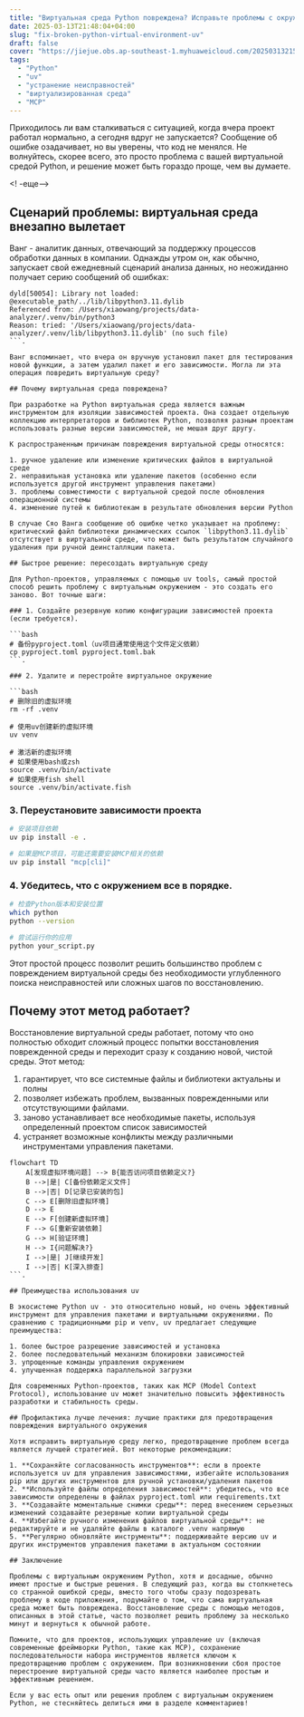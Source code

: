 ```yaml
---
title: "Виртуальная среда Python повреждена? Исправьте проблемы с окружением проекта uv одним щелчком мыши"
date: 2025-03-13T21:48:04+04:00
slug: "fix-broken-python-virtual-environment-uv"
draft: false
cover: "https://jiejue.obs.ap-southeast-1.myhuaweicloud.com/20250313215012469.webp"
tags:
  - "Python"
  - "uv"
  - "устранение неисправностей"
  - "виртуализированная среда"
  - "MCP"
---
```


Приходилось ли вам сталкиваться с ситуацией, когда вчера проект работал нормально, а сегодня вдруг не запускается? Сообщение об ошибке озадачивает, но вы уверены, что код не менялся. Не волнуйтесь, скорее всего, это просто проблема с вашей виртуальной средой Python, и решение может быть гораздо проще, чем вы думаете.

<! -еще-->

## Сценарий проблемы: виртуальная среда внезапно вылетает

Ванг - аналитик данных, отвечающий за поддержку процессов обработки данных в компании. Однажды утром он, как обычно, запускает свой ежедневный сценарий анализа данных, но неожиданно получает серию сообщений об ошибках:

```
dyld[50054]: Library not loaded: @executable_path/../lib/libpython3.11.dylib
Referenced from: /Users/xiaowang/projects/data-analyzer/.venv/bin/python3
Reason: tried: '/Users/xiaowang/projects/data-analyzer/.venv/lib/libpython3.11.dylib' (no such file)
```.

Ванг вспоминает, что вчера он вручную установил пакет для тестирования новой функции, а затем удалил пакет и его зависимости. Могла ли эта операция повредить виртуальную среду?

## Почему виртуальная среда повреждена?

При разработке на Python виртуальная среда является важным инструментом для изоляции зависимостей проекта. Она создает отдельную коллекцию интерпретаторов и библиотек Python, позволяя разным проектам использовать разные версии зависимостей, не мешая друг другу.

К распространенным причинам повреждения виртуальной среды относятся:

1. ручное удаление или изменение критических файлов в виртуальной среде
2. неправильная установка или удаление пакетов (особенно если используется другой инструмент управления пакетами)
3. проблемы совместимости с виртуальной средой после обновления операционной системы
4. изменение путей к библиотекам в результате обновления версии Python

В случае Сяо Ванга сообщение об ошибке четко указывает на проблему: критический файл библиотеки динамических ссылок `libpython3.11.dylib` отсутствует в виртуальной среде, что может быть результатом случайного удаления при ручной деинсталляции пакета.

## Быстрое решение: пересоздать виртуальную среду

Для Python-проектов, управляемых с помощью uv tools, самый простой способ решить проблему с виртуальным окружением - это создать его заново. Вот точные шаги:

### 1. Создайте резервную копию конфигурации зависимостей проекта (если требуется).

```bash
# 备份pyproject.toml（uv项目通常使用这个文件定义依赖）
cp pyproject.toml pyproject.toml.bak
```.

### 2. Удалите и перестройте виртуальное окружение

```bash
# 删除旧的虚拟环境
rm -rf .venv

# 使用uv创建新的虚拟环境
uv venv

# 激活新的虚拟环境
# 如果使用bash或zsh
source .venv/bin/activate
# 如果使用fish shell
source .venv/bin/activate.fish
```

### 3. Переустановите зависимости проекта

```bash
# 安装项目依赖
uv pip install -e .

# 如果是MCP项目，可能还需要安装MCP相关的依赖
uv pip install "mcp[cli]"
```

### 4. Убедитесь, что с окружением все в порядке.

```bash
# 检查Python版本和安装位置
which python
python --version

# 尝试运行你的应用
python your_script.py
```

Этот простой процесс позволит решить большинство проблем с повреждением виртуальной среды без необходимости углубленного поиска неисправностей или сложных шагов по восстановлению.

## Почему этот метод работает?

Восстановление виртуальной среды работает, потому что оно полностью обходит сложный процесс попытки восстановления поврежденной среды и переходит сразу к созданию новой, чистой среды. Этот метод:

1. гарантирует, что все системные файлы и библиотеки актуальны и полны
2. позволяет избежать проблем, вызванных поврежденными или отсутствующими файлами.
3. заново устанавливает все необходимые пакеты, используя определенный проектом список зависимостей
4. устраняет возможные конфликты между различными инструментами управления пакетами.

```mermaid
flowchart TD
    A[发现虚拟环境问题] --> B{能否访问项目依赖定义?}
    B -->|是| C[备份依赖定义文件]
    B -->|否| D[记录已安装的包]
    C --> E[删除旧虚拟环境]
    D --> E
    E --> F[创建新虚拟环境]
    F --> G[重新安装依赖]
    G --> H[验证环境]
    H --> I{问题解决?}
    I -->|是| J[继续开发]
    I -->|否| K[深入排查]
```.

## Преимущества использования uv

В экосистеме Python uv - это относительно новый, но очень эффективный инструмент для управления пакетами и виртуальными окружениями. По сравнению с традиционными pip и venv, uv предлагает следующие преимущества:

1. более быстрое разрешение зависимостей и установка
2. более последовательный механизм блокировки зависимостей
3. упрощенные команды управления окружением
4. улучшенная поддержка параллельной загрузки

Для современных Python-проектов, таких как MCP (Model Context Protocol), использование uv может значительно повысить эффективность разработки и стабильность среды.

## Профилактика лучше лечения: лучшие практики для предотвращения повреждения виртуального окружения

Хотя исправить виртуальную среду легко, предотвращение проблем всегда является лучшей стратегией. Вот некоторые рекомендации:

1. **Сохраняйте согласованность инструментов**: если в проекте используется uv для управления зависимостями, избегайте использования pip или других инструментов для ручной установки/удаления пакетов
2. **Используйте файлы определения зависимостей**: убедитесь, что все зависимости определены в файлах pyproject.toml или requirements.txt
3. **Создавайте моментальные снимки среды**: перед внесением серьезных изменений создавайте резервные копии виртуальной среды
4. **Избегайте ручного изменения файлов виртуальной среды**: не редактируйте и не удаляйте файлы в каталоге .venv напрямую
5. **Регулярно обновляйте инструменты**: поддерживайте версию uv и других инструментов управления пакетами в актуальном состоянии

## Заключение

Проблемы с виртуальным окружением Python, хотя и досадные, обычно имеют простые и быстрые решения. В следующий раз, когда вы столкнетесь со странной ошибкой среды, вместо того чтобы сразу подозревать проблему в коде приложения, подумайте о том, что сама виртуальная среда может быть повреждена. Восстановление среды с помощью методов, описанных в этой статье, часто позволяет решить проблему за несколько минут и вернуться к обычной работе.

Помните, что для проектов, использующих управление uv (включая современные фреймворки Python, такие как MCP), сохранение последовательности набора инструментов является ключом к предотвращению проблем с окружением. При возникновении сбоя простое перестроение виртуальной среды часто является наиболее простым и эффективным решением.

Если у вас есть опыт или решения проблем с виртуальным окружением Python, не стесняйтесь делиться ими в разделе комментариев!
